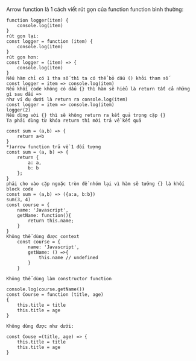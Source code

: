 Arrow function là 1 cách viết rút gọn của function
    function bình thường:

    function logger(item) {
        console.log(item)
    }
    rút gọn lại:
    const logger = function (item) {
        console.log(item)
    }
    rút gọn hơn:
    const logger = (item) => {
        console.log(item)
    }
    Nếu hàm chỉ có 1 tha số thì ta có thể bỏ dấu () khỏi tham số
    const logger = item => console.log(item)
    Nếu khối code không có dấu {} thì hàm sẽ hiểu là return tất cả những gì sau dấu =>
    như ví dụ dưới là return ra console.log(item)
    const logger = item => console.log(item)
    logger(2)
    Nếu dùng với {} thì sẽ không return ra kết quả trong cặp {}
    Ta phải dùng từ khóa return thì mới trả về kết quả

    const sum = (a,b) => {
        return a+b
    }
    *)arrow function trả về 1 đối tượng
    const sum = (a, b) => {
        return {
            a: a,
            b: b
        };
    }
    phải cho vào cặp ngoặc tròn để nhóm lại vì hàm sẽ tưởng {} là khối block code
    const sum = (a,b) => ({a:a, b:b})
    sum(3, 4)
    const course = {
        name: 'Javascript',
        getName: function(){
            return this.name;
        }
    }
    Không thể dùng được context
        const course = {
            name: 'Javascript',
            getName: () =>{
                this.name // undefined
            }
        }

    Không thể dùng làm constructor function

    console.log(course.getName())
    const Course = function (title, age)
    {
        this.title = title
        this.title = age
    }

    Không dùng được như dưới:

    const Couse =(title, age) => {
        this.title = title
        this.title = age
    }
